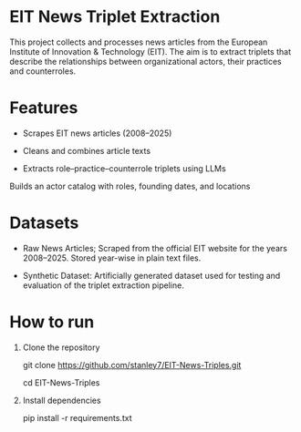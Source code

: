 # EIT News Triplet Extraction

This project collects and processes news articles from the European Institute of Innovation & Technology (EIT). The aim is to extract triplets that describe the relationships between organizational actors, their practices and counterroles.

# Features
- Scrapes EIT news articles (2008–2025)

- Cleans and combines article texts

- Extracts role–practice–counterrole triplets using LLMs

Builds an actor catalog with roles, founding dates, and locations

# Datasets
- Raw News Articles; Scraped from the official EIT website for the years 2008–2025. Stored year-wise in plain text files.

- Synthetic Dataset: Artificially generated dataset used for testing and evaluation of the triplet extraction pipeline.

# How to run

1. Clone the repository
   
    git clone https://github.com/stanley7/EIT-News-Triples.git
   
    cd EIT-News-Triples

3. Install dependencies
   
   pip install -r requirements.txt





